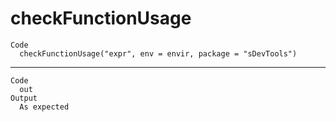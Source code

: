 # checkFunctionUsage

    Code
      checkFunctionUsage("expr", env = envir, package = "sDevTools")

---

    Code
      out
    Output
      As expected 

